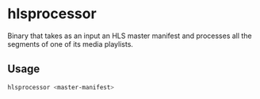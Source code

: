 # hlsprocessor

Binary that takes as an input an HLS master manifest and processes all the segments of one of its media playlists.

## Usage

```bash
hlsprocessor <master-manifest> 
```